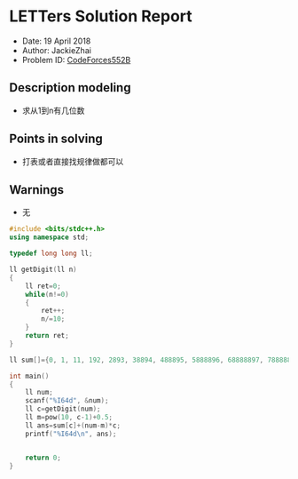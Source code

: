 # LETTers Solution Report

- Date: 19 April 2018
- Author: JackieZhai
- Problem ID: [CodeForces552B](http://codeforces.com/problemset/problem/552/B)

## Description modeling

- 求从1到n有几位数

## Points in solving

- 打表或者直接找规律做都可以

## Warnings

- 无

```c++
#include <bits/stdc++.h>
using namespace std;

typedef long long ll;

ll getDigit(ll n)
{
    ll ret=0;
    while(n!=0)
    {
        ret++;
        n/=10;
    }
    return ret;
}

ll sum[]={0, 1, 11, 192, 2893, 38894, 488895, 5888896, 68888897, 788888898, 8888888899};

int main()
{
    ll num;
    scanf("%I64d", &num);
    ll c=getDigit(num);
    ll m=pow(10, c-1)+0.5;
    ll ans=sum[c]+(num-m)*c;
    printf("%I64d\n", ans);


    return 0;
}
```